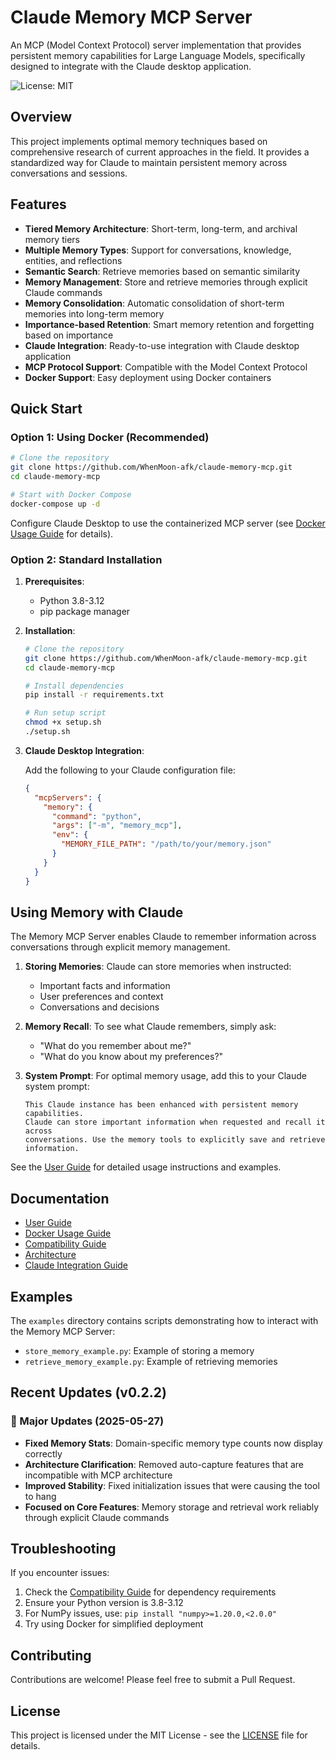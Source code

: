 # Claude Memory MCP Server

An MCP (Model Context Protocol) server implementation that provides persistent memory capabilities for Large Language Models, specifically designed to integrate with the Claude desktop application.

![License: MIT](https://img.shields.io/badge/License-MIT-yellow.svg)

## Overview

This project implements optimal memory techniques based on comprehensive research of current approaches in the field. It provides a standardized way for Claude to maintain persistent memory across conversations and sessions.

## Features

- **Tiered Memory Architecture**: Short-term, long-term, and archival memory tiers
- **Multiple Memory Types**: Support for conversations, knowledge, entities, and reflections
- **Semantic Search**: Retrieve memories based on semantic similarity
- **Memory Management**: Store and retrieve memories through explicit Claude commands
- **Memory Consolidation**: Automatic consolidation of short-term memories into long-term memory
- **Importance-based Retention**: Smart memory retention and forgetting based on importance
- **Claude Integration**: Ready-to-use integration with Claude desktop application
- **MCP Protocol Support**: Compatible with the Model Context Protocol
- **Docker Support**: Easy deployment using Docker containers

## Quick Start

### Option 1: Using Docker (Recommended)

```bash
# Clone the repository
git clone https://github.com/WhenMoon-afk/claude-memory-mcp.git
cd claude-memory-mcp

# Start with Docker Compose
docker-compose up -d
```

Configure Claude Desktop to use the containerized MCP server (see [Docker Usage Guide](docs/docker_usage.md) for details).

### Option 2: Standard Installation

1. **Prerequisites**:
   - Python 3.8-3.12
   - pip package manager

2. **Installation**:
   ```bash
   # Clone the repository
   git clone https://github.com/WhenMoon-afk/claude-memory-mcp.git
   cd claude-memory-mcp
   
   # Install dependencies
   pip install -r requirements.txt
   
   # Run setup script
   chmod +x setup.sh
   ./setup.sh
   ```

3. **Claude Desktop Integration**:

   Add the following to your Claude configuration file:

   ```json
   {
     "mcpServers": {
       "memory": {
         "command": "python",
         "args": ["-m", "memory_mcp"],
         "env": {
           "MEMORY_FILE_PATH": "/path/to/your/memory.json"
         }
       }
     }
   }
   ```

## Using Memory with Claude

The Memory MCP Server enables Claude to remember information across conversations through explicit memory management. 

1. **Storing Memories**: Claude can store memories when instructed:
   - Important facts and information
   - User preferences and context
   - Conversations and decisions

2. **Memory Recall**: To see what Claude remembers, simply ask:
   - "What do you remember about me?"
   - "What do you know about my preferences?"

3. **System Prompt**: For optimal memory usage, add this to your Claude system prompt:

   ```
   This Claude instance has been enhanced with persistent memory capabilities.
   Claude can store important information when requested and recall it across
   conversations. Use the memory tools to explicitly save and retrieve information.
   ```

See the [User Guide](docs/user_guide.md) for detailed usage instructions and examples.

## Documentation

- [User Guide](docs/user_guide.md)
- [Docker Usage Guide](docs/docker_usage.md)
- [Compatibility Guide](docs/compatibility.md)
- [Architecture](docs/architecture.md)
- [Claude Integration Guide](docs/claude_integration.md)

## Examples

The `examples` directory contains scripts demonstrating how to interact with the Memory MCP Server:

- `store_memory_example.py`: Example of storing a memory
- `retrieve_memory_example.py`: Example of retrieving memories

## Recent Updates (v0.2.2)

### 🎉 Major Updates (2025-05-27)
- **Fixed Memory Stats**: Domain-specific memory type counts now display correctly
- **Architecture Clarification**: Removed auto-capture features that are incompatible with MCP architecture
- **Improved Stability**: Fixed initialization issues that were causing the tool to hang
- **Focused on Core Features**: Memory storage and retrieval work reliably through explicit Claude commands

## Troubleshooting

If you encounter issues:

1. Check the [Compatibility Guide](docs/compatibility.md) for dependency requirements
2. Ensure your Python version is 3.8-3.12
3. For NumPy issues, use: `pip install "numpy>=1.20.0,<2.0.0"`
4. Try using Docker for simplified deployment

## Contributing

Contributions are welcome! Please feel free to submit a Pull Request.

## License

This project is licensed under the MIT License - see the [LICENSE](LICENSE) file for details.